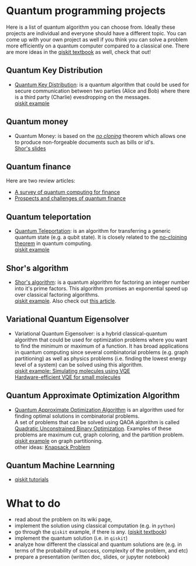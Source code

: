 # Quantum programming projects

Here is a list of quantum algorithm you can choose from. Ideally these projects are individual and everyone should have a different topic. You can come up with your own project as well if you think you can solve a problem more efficiently on a quantum computer compared to a classical one. There are more ideas in the [qiskit textbook](https://qiskit.org/textbook/preface.html) as well, check that out!

## Quantum Key Distribution
* [Quantum Key Distribution](https://en.wikipedia.org/wiki/Quantum_key_distribution): is a quantum algorithm that could be used for secure communication between two parties (Alice and Bob) where there is a third party (Charlie) evesdropping on the messages.  
[qiskit example](https://qiskit.org/textbook/ch-algorithms/quantum-key-distribution.html)  

## Quantum money
* Quantum Money: is based on the *[no cloning](https://en.wikipedia.org/wiki/No-cloning_theorem)* theorem which allows one to produce non-forgeable documents such as bills or id's.  
[Shor's slides](https://simons.berkeley.edu/sites/default/files/docs/15601/qmoney-berkeley.pdf)   

## Quantum finance 
Here are two review articles: 
* [A survey of quantum computing for finance](https://arxiv.org/abs/2201.02773)
* [Prospects and challenges of quantum finance](https://arxiv.org/abs/2011.06492)

## Quantum teleportation 
* [Quantum Teleportation](https://en.wikipedia.org/wiki/Quantum_teleportation): is an algorithm for transferring a generic quantum state (e.g. a qubit state). It is closely related to the [no-cloining theorem](https://en.wikipedia.org/wiki/No-cloning_theorem) in quantum computing.  
[qiskit example](https://qiskit.org/textbook/ch-algorithms/teleportation.html)  

## Shor's algorithm 
* [Shor's algorithm](https://en.wikipedia.org/wiki/Shor%27s_algorithm): is a quantum algorithm for factoring an integer number into it's prime factors. This algorithm promises an exponential speed up over classical factoring algorithms.  
[qiskit example](https://qiskit.org/textbook/ch-algorithms/shor.html). Also check out [this article](https://rajkk1.medium.com/finding-the-prime-factors-of-a-large-number-efficiently-with-the-help-of-shors-algorithm-e731f0aadff5). 

## Variational Quantum Eigensolver 
* Variational Quantum Eigensolver: is a hybrid classical-quantum algorithm that could be used for optimization problems where you want to find the minimum or maximum of a function. It has broad applications in quantum computing since several combinatorial problems (e.g. graph partitioning) as well as physics problems (i.e. finding the lowest energy level of a system) can be solved using this algorithm.  
[qiskit example: Simulating molecules using VQE](https://qiskit.org/textbook/ch-applications/vqe-molecules.html)  
[Hardware-efficient VQE for small molecules](https://arxiv.org/abs/1704.05018)

## Quantum Approximate Optimization Algorithm 
* [Quantum Approximate Optimization Algorithm](https://arxiv.org/abs/1411.4028) is an algorithm used for finding optimal solutions in combinatorial problems.   
A set of problems that can be solved using QAOA algorithm is called [Quadratic Unconstrained Binary Optimization](https://en.wikipedia.org/wiki/Quadratic_unconstrained_binary_optimization). Examples of these problems are maximum cut, graph coloring, and the partition problem.  
[qiskit example](https://qiskit.org/documentation/tutorials/algorithms/05_qaoa.html) on graph partitioning.  
other ideas: [Knapsack Problem](https://en.wikipedia.org/wiki/Knapsack_problem)

## Quantum Machine Learnning 
* [qiskit tutorials](https://qiskit.org/documentation/machine-learning/tutorials/index.html)

# What to do

- read about the problem on its wiki page, 
- implement the solution using classical computation (e.g. in `python`)
- go through the `qiskit` example, if there is any. ([qiskit textbook](https://qiskit.org/textbook/preface.html))
- implement the quantum solution (i.e. in `qiskit`)
- analyze how different the classical and quantum solutions are (e.g. in terms of the probability of success, complexity of the problem, and etc)
- prepare a presentation (written doc, slides, or jupyter notebook)


